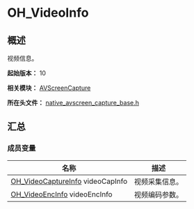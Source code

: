 # OH_VideoInfo

## 概述

视频信息。

**起始版本：** 10

**相关模块：** [AVScreenCapture](capi-avscreencapture.md)

**所在头文件：** [native_avscreen_capture_base.h](capi-native-avscreen-capture-base-h.md)

## 汇总

### 成员变量

| 名称 | 描述 |
| -- | -- |
| [OH_VideoCaptureInfo](capi-avscreencapture-oh-videocaptureinfo.md) videoCapInfo | 视频采集信息。 |
| [OH_VideoEncInfo](capi-avscreencapture-oh-videoencinfo.md) videoEncInfo | 视频编码参数。 |


